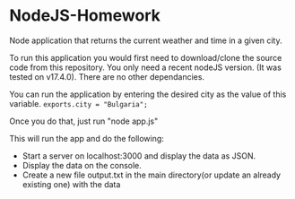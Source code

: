 # NodeJS-Homework

Node application that returns the current weather and time in a given city.

To run this application you would first need to download/clone the source code from this repository.
You only need a recent nodeJS version. (It was tested on v17.4.0). There are no other dependancies.

You can run the application by entering the desired city as the value of this variable. `exports.city = "Bulgaria";`

Once you do that, just run "node app.js"

This will run the app and do the following:
  - Start a server on localhost:3000 and display the data as JSON.
  - Display the data on the console.
  - Create a new file output.txt in the main directory(or update an already existing one) with the data
